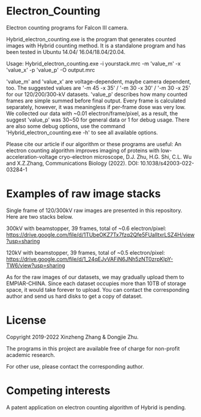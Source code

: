# Electron_Counting
Electron counting programs for Falcon III camera.

Hybrid_electron_counting.exe is the program that generates counted images with Hybrid counting method. It is a standalone program and has been tested in Ubuntu 14.04/ 16.04/18.04/20.04. 

Usage: Hybrid_electron_counting.exe -i yourstack.mrc -m 'value_m' -x 'value_x' -p 'value_p' -O output.mrc

'value_m' and 'value_x' are voltage-dependent, maybe camera dependent, too. The suggested values are '-m 45 -x 35' / '-m 30 -x 30' / '-m 30 -x 25' for our 120/200/300-kV datasets. 'value_p' describes how many counted frames are simple summed before final output. Every frame is calculated separately, however, it was meaningless if per-frame dose was very low. We collected our data with ~0.01 electron/frame/pixel, as a result, the suggest 'value_p' was 30~50 for general data or 1 for debug usage. There are also some debug options, use the command 'Hybrid_electron_counting.exe -h' to see all available options.

Please cite our article if our algorithm or these programs are useful: An electron counting algorithm improves imaging of proteins with low-acceleration-voltage cryo-electron microscope, D.J. Zhu, H.G. Shi, C.L. Wu and X.Z.Zhang, Communications Biology (2022). DOI: 10.1038/s42003-022-03284-1

# Examples of raw image stacks
Single frame of 120/300kV raw images are presented in this repository. Here are two stacks below.

300kV with beamstopper, 39 frames, total of ~0.6 electron/pixel: https://drive.google.com/file/d/1TUbeOKZ7Tx7fzq2Qfe5FUalItxrLSZ4H/view?usp=sharing

120kV with beamstopper, 39 frames, total of ~0.5 electron/pixel: https://drive.google.com/file/d/1_24qEJvVAFiN6JNh5zNT0zrpKlpY-TW6/view?usp=sharing

As for the raw images of our datasets, we may gradually upload them to EMPIAR-CHINA. Since each dataset occupies more than 10TB of storage space, it would take forever to upload. You can contact the corresponding author and send us hard disks to get a copy of dataset.

# License
Copyright 2019-2022 Xinzheng Zhang & Dongjie Zhu.

The programs in this project are available free of charge for non-profit academic research.

For other use, please contact the corresponding author.

# Competing interests
A patent application on electron counting algorithm of Hybrid is pending.
